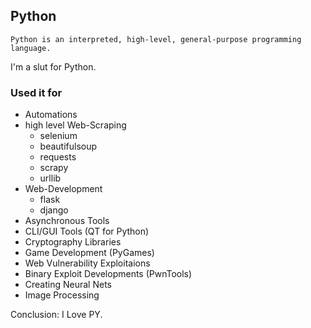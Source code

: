 ## Python
```
Python is an interpreted, high-level, general-purpose programming language.
```

I'm a slut for Python. 

### Used it for
- Automations
- high level Web-Scraping
  - selenium
  - beautifulsoup
  - requests
  - scrapy
  - urllib
- Web-Development
  - flask
  - django
- Asynchronous Tools
- CLI/GUI Tools (QT for Python)
- Cryptography Libraries
- Game Development (PyGames)
- Web Vulnerability Exploitaions
- Binary Exploit Developments (PwnTools)
- Creating Neural Nets
- Image Processing


Conclusion: I Love PY.
